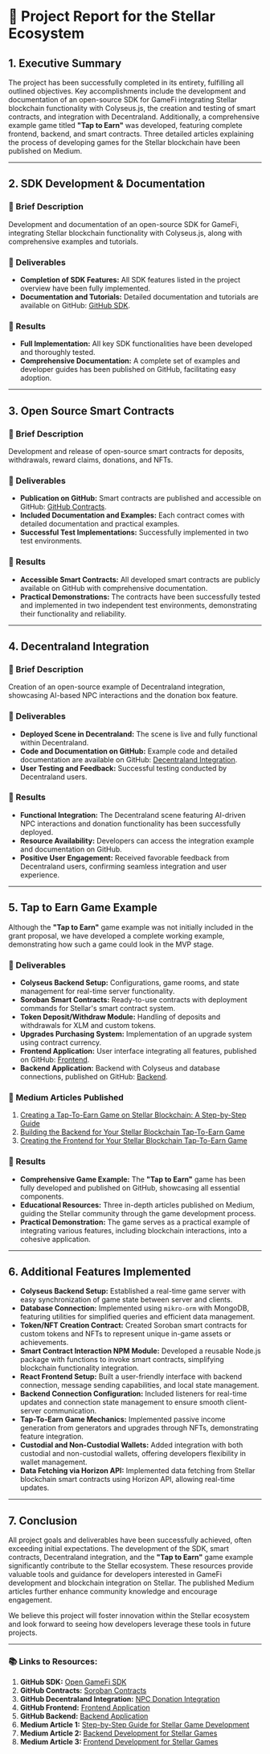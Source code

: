 # 📝 Project Report for the Stellar Ecosystem

## 1. Executive Summary

The project has been successfully completed in its entirety, fulfilling all outlined objectives. Key accomplishments include the development and documentation of an open-source SDK for GameFi integrating Stellar blockchain functionality with Colyseus.js, the creation and testing of smart contracts, and integration with Decentraland. Additionally, a comprehensive example game titled **"Tap to Earn"** was developed, featuring complete frontend, backend, and smart contracts. Three detailed articles explaining the process of developing games for the Stellar blockchain have been published on Medium.

---

## 2. SDK Development & Documentation

### 📖 Brief Description
Development and documentation of an open-source SDK for GameFi, integrating Stellar blockchain functionality with Colyseus.js, along with comprehensive examples and tutorials.

### 🎯 Deliverables
- **Completion of SDK Features:** All SDK features listed in the project overview have been fully implemented.
- **Documentation and Tutorials:** Detailed documentation and tutorials are available on GitHub: [GitHub SDK](https://github.com/yanis7774/Open-GameFi/tree/main).

### 🚀 Results
- **Full Implementation:** All key SDK functionalities have been developed and thoroughly tested.
- **Comprehensive Documentation:** A complete set of examples and developer guides has been published on GitHub, facilitating easy adoption.

---

## 3. Open Source Smart Contracts

### 📖 Brief Description
Development and release of open-source smart contracts for deposits, withdrawals, reward claims, donations, and NFTs.

### 🎯 Deliverables
- **Publication on GitHub:** Smart contracts are published and accessible on GitHub: [GitHub Contracts](https://github.com/yanis7774/Open-GameFi/tree/main/stellar-pack/soroban-project/soroban-contracts).
- **Included Documentation and Examples:** Each contract comes with detailed documentation and practical examples.
- **Successful Test Implementations:** Successfully implemented in two test environments.

### 🚀 Results
- **Accessible Smart Contracts:** All developed smart contracts are publicly available on GitHub with comprehensive documentation.
- **Practical Demonstrations:** The contracts have been successfully tested and implemented in two independent test environments, demonstrating their functionality and reliability.

---

## 4. Decentraland Integration

### 📖 Brief Description
Creation of an open-source example of Decentraland integration, showcasing AI-based NPC interactions and the donation box feature.

### 🎯 Deliverables
- **Deployed Scene in Decentraland:** The scene is live and fully functional within Decentraland.
- **Code and Documentation on GitHub:** Example code and detailed documentation are available on GitHub: [Decentraland Integration](https://github.com/alexgrim123/dcl_npc_donation).
- **User Testing and Feedback:** Successful testing conducted by Decentraland users.

### 🚀 Results
- **Functional Integration:** The Decentraland scene featuring AI-driven NPC interactions and donation functionality has been successfully deployed.
- **Resource Availability:** Developers can access the integration example and documentation on GitHub.
- **Positive User Engagement:** Received favorable feedback from Decentraland users, confirming seamless integration and user experience.

---

## 5. **Tap to Earn** Game Example

Although the **"Tap to Earn"** game example was not initially included in the grant proposal, we have developed a complete working example, demonstrating how such a game could look in the MVP stage.

### 🎯 Deliverables
- **Colyseus Backend Setup:** Configurations, game rooms, and state management for real-time server functionality.
- **Soroban Smart Contracts:** Ready-to-use contracts with deployment commands for Stellar's smart contract system.
- **Token Deposit/Withdraw Module:** Handling of deposits and withdrawals for XLM and custom tokens.
- **Upgrades Purchasing System:** Implementation of an upgrade system using contract currency.
- **Frontend Application:** User interface integrating all features, published on GitHub: [Frontend](https://github.com/yanis7774/Open-GameFi/tree/main/stellar-pack/stellar-wallet).
- **Backend Application:** Backend with Colyseus and database connections, published on GitHub: [Backend](https://github.com/yanis7774/Open-GameFi/tree/main/stellar-pack/stellar-back).

### 📰 Medium Articles Published
1. [Creating a Tap-To-Earn Game on Stellar Blockchain: A Step-by-Step Guide](https://opengamefi.medium.com/creating-an-idle-game-on-stellar-blockchain-a-step-by-step-guide-39c0b4ed93ea)
2. [Building the Backend for Your Stellar Blockchain Tap-To-Earn Game](https://opengamefi.medium.com/building-the-backend-for-your-stellar-blockchain-idle-game-c6bbb65c473b)
3. [Creating the Frontend for Your Stellar Blockchain Tap-To-Earn Game](https://opengamefi.medium.com/creating-the-frontend-for-your-stellar-blockchain-idle-game-14091e253959)

### 🚀 Results
- **Comprehensive Game Example:** The **"Tap to Earn"** game has been fully developed and published on GitHub, showcasing all essential components.
- **Educational Resources:** Three in-depth articles published on Medium, guiding the Stellar community through the game development process.
- **Practical Demonstration:** The game serves as a practical example of integrating various features, including blockchain interactions, into a cohesive application.

---

## 6. Additional Features Implemented

- **Colyseus Backend Setup:** Established a real-time game server with easy synchronization of game state between server and clients.
- **Database Connection:** Implemented using `mikro-orm` with MongoDB, featuring utilities for simplified queries and efficient data management.
- **Token/NFT Creation Contract:** Created Soroban smart contracts for custom tokens and NFTs to represent unique in-game assets or achievements.
- **Smart Contract Interaction NPM Module:** Developed a reusable Node.js package with functions to invoke smart contracts, simplifying blockchain functionality integration.
- **React Frontend Setup:** Built a user-friendly interface with backend connection, message sending capabilities, and local state management.
- **Backend Connection Configuration:** Included listeners for real-time updates and connection state management to ensure smooth client-server communication.
- **Tap-To-Earn Game Mechanics:** Implemented passive income generation from generators and upgrades through NFTs, demonstrating feature integration.
- **Custodial and Non-Custodial Wallets:** Added integration with both custodial and non-custodial wallets, offering developers flexibility in wallet management.
- **Data Fetching via Horizon API:** Implemented data fetching from Stellar blockchain smart contracts using Horizon API, allowing real-time updates.

---

## 7. Conclusion

All project goals and deliverables have been successfully achieved, often exceeding initial expectations. The development of the SDK, smart contracts, Decentraland integration, and the **"Tap to Earn"** game example significantly contribute to the Stellar ecosystem. These resources provide valuable tools and guidance for developers interested in GameFi development and blockchain integration on Stellar. The published Medium articles further enhance community knowledge and encourage engagement.

We believe this project will foster innovation within the Stellar ecosystem and look forward to seeing how developers leverage these tools in future projects.

---

### 📚 Links to Resources:

1. **GitHub SDK:** [Open GameFi SDK](https://github.com/yanis7774/Open-GameFi/tree/main)
2. **GitHub Contracts:** [Soroban Contracts](https://github.com/yanis7774/Open-GameFi/tree/main/stellar-pack/soroban-project/soroban-contracts)
3. **GitHub Decentraland Integration:** [NPC Donation Integration](https://github.com/alexgrim123/dcl_npc_donation)
4. **GitHub Frontend:** [Frontend Application](https://github.com/yanis7774/Open-GameFi/tree/main/stellar-pack/stellar-wallet)
5. **GitHub Backend:** [Backend Application](https://github.com/yanis7774/Open-GameFi/tree/main/stellar-pack/stellar-back)
6. **Medium Article 1:** [Step-by-Step Guide for Stellar Game Development](https://opengamefi.medium.com/creating-an-idle-game-on-stellar-blockchain-a-step-by-step-guide-39c0b4ed93ea)
7. **Medium Article 2:** [Backend Development for Stellar Games](https://opengamefi.medium.com/building-the-backend-for-your-stellar-blockchain-idle-game-c6bbb65c473b)
8. **Medium Article 3:** [Frontend Development for Stellar Games](https://opengamefi.medium.com/creating-the-frontend-for-your-stellar-blockchain-idle-game-14091e253959)
